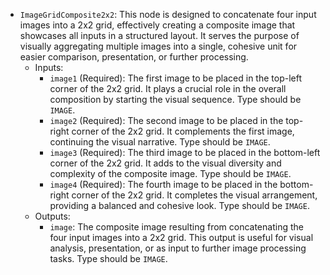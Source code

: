 - `ImageGridComposite2x2`: This node is designed to concatenate four input images into a 2x2 grid, effectively creating a composite image that showcases all inputs in a structured layout. It serves the purpose of visually aggregating multiple images into a single, cohesive unit for easier comparison, presentation, or further processing.
    - Inputs:
        - `image1` (Required): The first image to be placed in the top-left corner of the 2x2 grid. It plays a crucial role in the overall composition by starting the visual sequence. Type should be `IMAGE`.
        - `image2` (Required): The second image to be placed in the top-right corner of the 2x2 grid. It complements the first image, continuing the visual narrative. Type should be `IMAGE`.
        - `image3` (Required): The third image to be placed in the bottom-left corner of the 2x2 grid. It adds to the visual diversity and complexity of the composite image. Type should be `IMAGE`.
        - `image4` (Required): The fourth image to be placed in the bottom-right corner of the 2x2 grid. It completes the visual arrangement, providing a balanced and cohesive look. Type should be `IMAGE`.
    - Outputs:
        - `image`: The composite image resulting from concatenating the four input images into a 2x2 grid. This output is useful for visual analysis, presentation, or as input to further image processing tasks. Type should be `IMAGE`.
